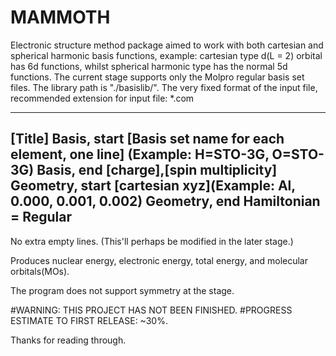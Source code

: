 # MAMMOTH
Electronic structure method package aimed to work with both cartesian and spherical harmonic basis functions, example: cartesian type d(L = 2) orbital has 6d functions, whilst spherical harmonic type has the normal 5d functions.
The current stage supports only the Molpro regular basis set files.
The library path is "./basislib/".
The very fixed format of the input file, recommended extension for input file: *.com

------------------------------------------------------------------
[Title]
Basis, start
[Basis set name for each element, one line] (Example: H=STO-3G, O=STO-3G)
Basis, end
[charge],[spin multiplicity]
Geometry, start
[cartesian xyz](Example: Al, 0.000, 0.001, 0.002)
Geometry, end
Hamiltonian = Regular
------------------------------------------------------------------

No extra empty lines.
(This'll perhaps be modified in the later stage.)

Produces nuclear energy, electronic energy, total energy, and molecular orbitals(MOs).

The program does not support symmetry at the stage.

#WARNING: THIS PROJECT HAS NOT BEEN FINISHED.
#PROGRESS ESTIMATE TO FIRST RELEASE: ~30%.

Thanks for reading through.
